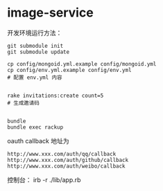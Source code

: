 image-service
=============
开发环境运行方法：

```
git submodule init
git submodule update

cp config/mongoid.yml.example config/mongoid.yml
cp config/env.yml.example config/env.yml
# 配置 env.yml 内容


rake invitations:create count=5
# 生成邀请码


bundle
bundle exec rackup
```

oauth callback 地址为
```
http://www.xxx.com/auth/qq/callback
http://www.xxx.com/auth/github/callback
http://www.xxx.com/auth/weibo/callback
```

控制台：
irb -r ./lib/app.rb
